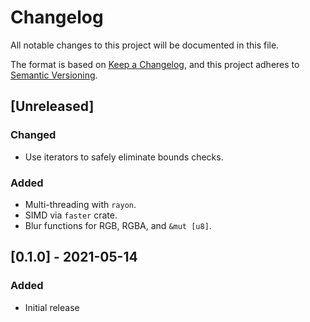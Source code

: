 # Changelog

All notable changes to this project will be documented in this file.

The format is based on [Keep a Changelog](https://keepachangelog.com/en/1.0.0/),
and this project adheres to [Semantic Versioning](https://semver.org/spec/v2.0.0.html).

## [Unreleased]

### Changed

- Use iterators to safely eliminate bounds checks.

### Added

- Multi-threading with `rayon`.
- SIMD via `faster` crate.
- Blur functions for RGB, RGBA, and `&mut [u8]`.

## [0.1.0] - 2021-05-14

### Added

- Initial release
